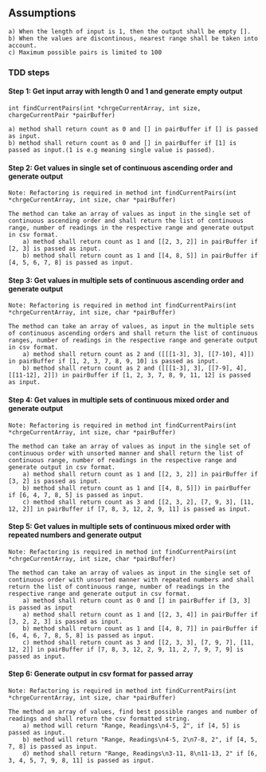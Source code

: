 ## Assumptions
	a) When the length of input is 1, then the output shall be empty [].
    b) When the values are discontinous, nearest range shall be taken into account.
    c) Maximum possible pairs is limited to 100

### TDD steps
#### Step 1: Get input array with length 0 and 1 and generate empty output
    
    int findCurrentPairs(int *chrgeCurrentArray, int size, chargeCurrentPair *pairBuffer)

	a) method shall return count as 0 and [] in pairBuffer if [] is passed as input.
	b) method shall return count as 0 and [] in pairBuffer if [1] is passed as input.(1 is e.g meaning single value is passed).

#### Step 2: Get values in single set of continuous ascending order and generate output
    Note: Refactoring is required in method int findCurrentPairs(int *chrgeCurrentArray, int size, char *pairBuffer)

    The method can take an array of values as input in the single set of continuous ascending order and shall return the list of continuous range, number of readings in the respective range and generate output in csv format.
        a) method shall return count as 1 and [[2, 3, 2]] in pairBuffer if [2, 3] is passed as input.
        b) method shall return count as 1 and [[4, 8, 5]] in pairBuffer if [4, 5, 6, 7, 8] is passed as input.

#### Step 3: Get values in multiple sets of continuous ascending order and generate output
    Note: Refactoring is required in method int findCurrentPairs(int *chrgeCurrentArray, int size, char *pairBuffer)

    The method can take an array of values, as input in the multiple sets of continuous ascending orders and shall return the list of continuous ranges, number of readings in the respective range and generate output in csv format.
        a) method shall return count as 2 and ([[[1-3], 3], [[7-10], 4]]) in pairBuffer if [1, 2, 3, 7, 8, 9, 10] is passed as input.
        b) method shall return count as 2 and ([[[1-3], 3], [[7-9], 4], [[11-12], 2]]) in pairBuffer if [1, 2, 3, 7, 8, 9, 11, 12] is passed as input.

#### Step 4: Get values in multiple sets of continuous mixed order and generate output
    Note: Refactoring is required in method int findCurrentPairs(int *chrgeCurrentArray, int size, char *pairBuffer)

    The method can take an array of values as input in the single set of continuous order with unsorted manner and shall return the list of continuous range, number of readings in the respective range and generate output in csv format.
        a) method shall return count as 1 and [[2, 3, 2]] in pairBuffer if [3, 2] is passed as input.
        b) method shall return count as 1 and [[4, 8, 5]]) in pairBuffer if [6, 4, 7, 8, 5] is passed as input.
        c) method shall return count as 3 and [[2, 3, 2], [7, 9, 3], [11, 12, 2]] in pairBuffer if [7, 8, 3, 12, 2, 9, 11] is passed as input.

#### Step 5: Get values in multiple sets of continuous mixed order with repeated numbers and generate output
    Note: Refactoring is required in method int findCurrentPairs(int *chrgeCurrentArray, int size, char *pairBuffer)

    The method can take an array of values as input in the single set of continuous order with unsorted manner with repeated numbers and shall return the list of continuous range, number of readings in the respective range and generate output in csv format.
        a) method shall return count as 0 and [] in pairBuffer if [3, 3] is passed as input
        a) method shall return count as 1 and [[2, 3, 4]] in pairBuffer if [3, 2, 2, 3] is passed as input.
        b) method shall return count as 1 and [[4, 8, 7]] in pairBuffer if [6, 4, 6, 7, 8, 5, 8] is passed as input.
        c) method shall return count as 3 and [[2, 3, 3], [7, 9, 7], [11, 12, 2]] in pairBuffer if [7, 8, 3, 12, 2, 9, 11, 2, 7, 9, 7, 9] is passed as input.

#### Step 6: Generate output in csv format for passed array
    Note: Refactoring is required in method int findCurrentPairs(int *chrgeCurrentArray, int size, char *pairBuffer)
	
	The method an array of values, find best possible ranges and number of readings and shall return the csv formatted string.
        a) method will return "Range, Readings\n4-5, 2", if [4, 5] is passed as input.
        b) method will return "Range, Readings\n4-5, 2\n7-8, 2", if [4, 5, 7, 8] is passed as input.
        d) method shall return "Range, Readings\n3-11, 8\n11-13, 2" if [6, 3, 4, 5, 7, 9, 8, 11] is passed as input.
